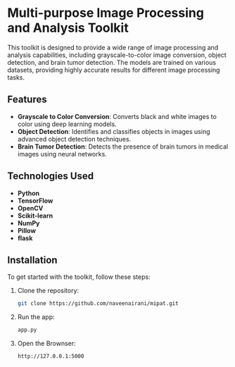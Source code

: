 # Multi-purpose Image Processing and Analysis Toolkit

This toolkit is designed to provide a wide range of image processing and analysis capabilities, including grayscale-to-color image conversion, object detection, and brain tumor detection. The models are trained on various datasets, providing highly accurate results for different image processing tasks.

## Features

- **Grayscale to Color Conversion**: Converts black and white images to color using deep learning models.
- **Object Detection**: Identifies and classifies objects in images using advanced object detection techniques.
- **Brain Tumor Detection**: Detects the presence of brain tumors in medical images using neural networks.

## Technologies Used

- **Python**
- **TensorFlow**
- **OpenCV**
- **Scikit-learn**
- **NumPy**
- **Pillow**
- **flask**

## Installation

To get started with the toolkit, follow these steps:

1. Clone the repository:

   ```bash
   git clone https://github.com/naveenairani/mipat.git

2. Run the app:

   ```python
   app.py

3. Open the Brownser:

   ```bash
   http://127.0.0.1:5000